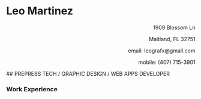 # Leo Martinez
<p align="right">1909 Blossom Ln </p>
<p align="right"> Maitland, FL 32751 </p>


<p align="right"> email: leografx@gmail.com </p>
<p align="right"> mobile: (407) 715-3901</p>
## PREPRESS TECH / GRAPHIC DESIGN / WEB APPS DEVELOPER

### Work Experience
